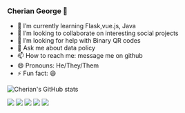 ### Cherian George 👋

<!--
**cheriangeorge/cheriangeorge** is a ✨ _special_ ✨ repository because its `README.md` (this file) appears on your GitHub profile.

Here are some ideas to get you started:
-->

<!--
- 🔭 I’m currently working on 
-->
- 🌱 I’m currently learning Flask,vue.js, Java
- 👯 I’m looking to collaborate on interesting social projects
- 🤔 I’m looking for help with Binary QR codes 
- 💬 Ask me about data policy
- 📫 How to reach me: message me on github
- 😄 Pronouns: He/They/Them
- ⚡ Fun fact: 😄 


![Cherian's GitHub stats](https://github-readme-stats.vercel.app/api?username=cheriangeorge&show_icons=true&theme=radical)
<!--
[![Top Langs](https://github-readme-stats.vercel.app/api/top-langs/?username=cheriangeorge&layout=compact)](https://github.com/cheriangeorge/github-readme-stats)
-->

[![](https://raw.githubusercontent.com/cheriangeorge/cheriangeorge/main/profile-summary-card-output/monokai/0-profile-details.svg)](https://github.com/vn7n24fzkq/github-profile-summary-cards)
[![](https://raw.githubusercontent.com/cheriangeorge/cheriangeorge/main/profile-summary-card-output/monokai/1-repos-per-language.svg)](https://github.com/vn7n24fzkq/github-profile-summary-cards) [![](https://raw.githubusercontent.com/cheriangeorge/cheriangeorge/main/profile-summary-card-output/monokai/2-most-commit-language.svg)](https://github.com/vn7n24fzkq/github-profile-summary-cards)
[![](https://raw.githubusercontent.com/cheriangeorge/cheriangeorge/main/profile-summary-card-output/monokai/3-stats.svg)](https://github.com/vn7n24fzkq/github-profile-summary-cards) [![](https://raw.githubusercontent.com/cheriangeorge/cheriangeorge/main/profile-summary-card-output/monokai/4-productive-time.svg)](https://github.com/vn7n24fzkq/github-profile-summary-cards)

